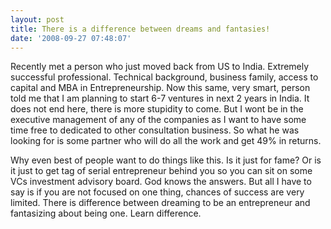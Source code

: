 ```yaml
---
layout: post
title: There is a difference between dreams and fantasies!
date: '2008-09-27 07:48:07'
---
```


<p>Recently met a person who just moved back from US to India. Extremely successful professional. Technical background, business family, access to capital and MBA in Entrepreneurship. Now this same, very smart, person told me that I am planning to start 6-7 ventures in next 2 years in India. It does not end here, there is more stupidity to come. But I wont be in the executive management of any of the companies as I want to have some time free to dedicated to other consultation business. So what he was looking for is some partner who will do all the work and get 49% in returns.</p>

<p>Why even best of people want to do things like this. Is it just for fame? Or is it just to get tag of serial entrepreneur behind you so you can sit on some VCs investment advisory board. God knows the answers. But all I have to say is if you are not focused on one thing, chances of success are very limited. There is difference between dreaming to be an entrepreneur and fantasizing about being one. Learn difference.</p>